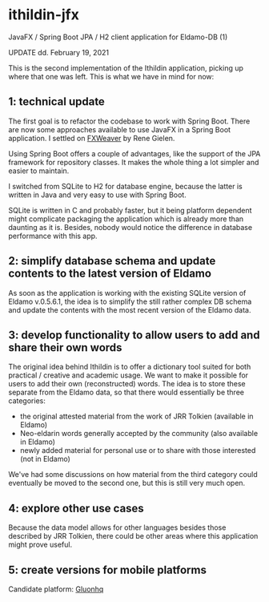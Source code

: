 # ithildin-jfx
JavaFX / Spring Boot JPA / H2 client application for Eldamo-DB (1)

UPDATE dd. February 19, 2021

This is the second implementation of the Ithildin application, picking up where that one was left. 
This is what we have in mind for now:

## 1: technical update

The first goal is to refactor the codebase to work with Spring Boot. There are now some approaches 
available to use JavaFX in a Spring Boot application. 
I settled on [FXWeaver](https://rgielen.net/posts/2019/introducing-fxweaver-dependency-injection-support-for-javafx-and-fxml/) 
by Rene Gielen.

Using Spring Boot offers a couple of advantages, like the support of the JPA framework for 
repository classes. It makes the whole thing a lot simpler and easier to maintain.

I switched from SQLite to H2 for database engine, because the latter is written in Java and very easy
to use with Spring Boot.

SQLite is written in C and probably faster, but it being platform dependent might complicate packaging the 
application which is already more than daunting as it is. Besides, nobody would notice the difference 
in database performance with this app.

## 2: simplify database schema and update contents to the latest version of Eldamo

As soon as the application is working with the existing SQLite version of Eldamo v.0.5.6.1, 
the idea is to simplify the still rather complex DB schema and update the contents with the most 
recent version of the Eldamo data.

## 3: develop functionality to allow users to add and share their own words

The original idea behind Ithildin is to offer a dictionary tool suited for both practical / creative 
and academic usage.
We want to make it possible for users to add their own (reconstructed) words. The idea is to store
these separate from the Eldamo data, so that there would essentially be three categories:

* the original attested material from the work of JRR Tolkien (available in Eldamo)
* Neo-eldarin words generally accepted by the community (also available in Eldamo)
* newly added material for personal use or to share with those interested (not in Eldamo)
  
We've had some discussions on how material from the third category could eventually be moved to the 
second one, but this is still very much open.

## 4: explore other use cases
Because the data model allows for other languages besides those described by JRR Tolkien, 
there could be other areas where this application might prove useful.

## 5: create versions for mobile platforms
Candidate platform: [Gluonhq]( https://gluonhq.com/products/mobile/)
 
